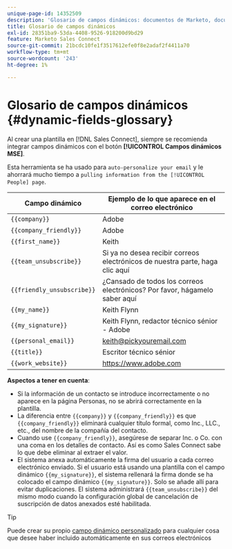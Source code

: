 ```yaml
---
unique-page-id: 14352509
description: 'Glosario de campos dinámicos: documentos de Marketo, documentación del producto'
title: Glosario de campos dinámicos
exl-id: 28351ba9-53da-4408-9526-918200d9bd29
feature: Marketo Sales Connect
source-git-commit: 21bcdc10fe1f3517612efe0f8e2adaf2f4411a70
workflow-type: tm+mt
source-wordcount: '243'
ht-degree: 1%

---
```


# Glosario de campos dinámicos {#dynamic-fields-glossary}

Al crear una plantilla en [!DNL Sales Connect], siempre se recomienda integrar campos dinámicos con el botón **[!UICONTROL Campos dinámicos MSE]**.

Esta herramienta se ha usado para `auto-personalize your email` y le ahorrará mucho tiempo a `pulling information from the [!UICONTROL People] page`.

| Campo dinámico | Ejemplo de lo que aparece en el correo electrónico |
|---|---|
| `{{company}}` | Adobe |
| `{{company_friendly}}` | Adobe |
| `{{first_name}}` | Keith |
| `{{team_unsubscribe}}` | Si ya no desea recibir correos electrónicos de nuestra parte, haga clic aquí |
| `{{friendly_unsubscribe}}` | ¿Cansado de todos los correos electrónicos? Por favor, hágamelo saber aquí |
| `{{my_name}}` | Keith Flynn |
| `{{my_signature}}` | Keith Flynn, redactor técnico sénior - Adobe |
| `{{personal_email}}` | <keith@pickyouremail.com> |
| `{{title}}` | Escritor técnico sénior |
| `{{work_website}}` | <https://www.adobe.com> |

**Aspectos a tener en cuenta**:

* Si la información de un contacto se introduce incorrectamente o no aparece en la página Personas, no se abrirá correctamente en la plantilla.
* La diferencia entre `{{company}}` y `{{company_friendly}}` es que `{{company_friendly}}` eliminará cualquier título formal, como Inc., LLC., etc., del nombre de la compañía del contacto.
* Cuando use `{{company_friendly}}`, asegúrese de separar Inc. o Co. con una coma en los detalles de contacto. Así es como Sales Connect sabe lo que debe eliminar al extraer el valor.
* El sistema anexa automáticamente la firma del usuario a cada correo electrónico enviado. Si el usuario está usando una plantilla con el campo dinámico `{{my_signature}}`, el sistema rellenará la firma donde se ha colocado el campo dinámico `{{my_signature}}`. Solo se añade allí para evitar duplicaciones. El sistema administrará `{{team_unsubscribe}}` del mismo modo cuando la configuración global de cancelación de suscripción de datos anexados esté habilitada.

>[!TIP]
>
>Puede crear su propio [campo dinámico personalizado](/help/marketo/product-docs/marketo-sales-connect/templates/dynamic-fields/create-custom-dynamic-fields.md) para cualquier cosa que desee haber incluido automáticamente en sus correos electrónicos
